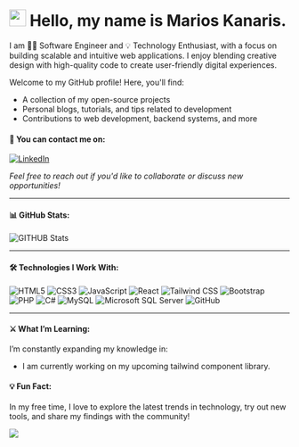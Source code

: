 
# <img src="https://media.giphy.com/media/hvRJCLFzcasrR4ia7z/giphy.gif" width="30px"> Hello, my name is Marios Kanaris.

I am 🧑‍💻 Software Engineer and 💡 Technology Enthusiast, with a focus on building scalable and intuitive web applications. I enjoy blending creative design with high-quality code to create user-friendly digital experiences.

Welcome to my GitHub profile! Here, you'll find:
- A collection of my open-source projects
- Personal blogs, tutorials, and tips related to development
- Contributions to web development, backend systems, and more

#### 📧 You can contact me on:
[![LinkedIn](https://img.shields.io/badge/LinkedIn-%230077B5.svg?&style=for-the-badge&logo=linkedin&logoColor=white)](https://www.linkedin.com/in/marios-kanaris/)

*Feel free to reach out if you'd like to collaborate or discuss new opportunities!*

---

#### 📊 GitHub Stats:

![GITHUB Stats](https://github-readme-stats.vercel.app/api?username=marioskanaris&show_icons=true&theme=dark)

---

#### 🛠️ Technologies I Work With:

![HTML5](https://img.shields.io/badge/HTML5-E34F26?style=flat-square&logo=html5&logoColor=white)
![CSS3](https://img.shields.io/badge/CSS3-1572B6?style=flat-square&logo=css3&logoColor=white)
![JavaScript](https://img.shields.io/badge/javascript-%23323330.svg?style=flat-square&logo=javascript&logoColor=%23F7DF1E)
![React](https://img.shields.io/badge/react-%2320232a.svg?style=flat-square&logo=react&logoColor=%2361DAFB)
![Tailwind CSS](https://img.shields.io/badge/tailwindcss-%2338B2AC.svg?style=flat-square&logo=tailwind-css&logoColor=white)
![Bootstrap](https://img.shields.io/badge/bootstrap-%23563D7C.svg?style=flat-square&logo=bootstrap&logoColor=white)
![PHP](https://img.shields.io/badge/PHP-777BB4?style=flat-square&logo=php&logoColor=white)
![C#](https://img.shields.io/badge/c%23-%23239120.svg?style=flat-square&logo=c-sharp&logoColor=white)
![MySQL](https://img.shields.io/badge/mysql-%2300f.svg?style=flat-square&logo=mysql&logoColor=white)
![Microsoft SQL Server](https://img.shields.io/badge/Microsoft%20SQL%20Server-CC2927?style=flat-square&logo=microsoft%20sql%20server&logoColor=white)
![GitHub](https://img.shields.io/badge/github-%23121011.svg?style=flat-square&logo=github&logoColor=white)

---

#### ⚔️ What I’m Learning:

I’m constantly expanding my knowledge in:
- I am currently working on my upcoming tailwind component library.

#### 💡 Fun Fact:
In my free time, I love to explore the latest trends in technology, try out new tools, and share my findings with the community!

![](https://hit.yhype.me/github/profile?user_id=your_user_id)
